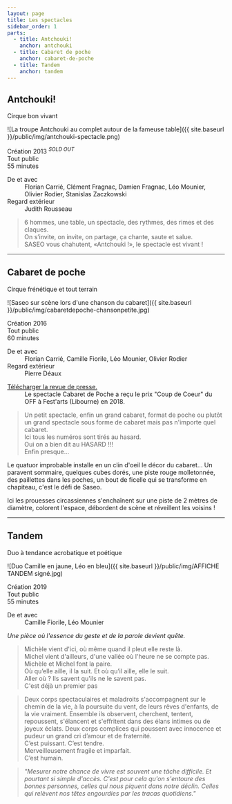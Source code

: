 ```yaml
---
layout: page
title: Les spectacles
sidebar_order: 1
parts:
  - title: Antchouki!
    anchor: antchouki
  - title: Cabaret de poche
    anchor: cabaret-de-poche
  - title: Tandem
    anchor: tandem
---
```


## Antchouki!
<span class="subtitle">Cirque bon vivant</span>

![La troupe Antchouki au complet autour de la fameuse table]({{ site.baseurl }}/public/img/antchouki-spectacle.png)

<div class="message">
  <div class="mb-1">
    <i class="mx-1 fa fa-fw fa-lg fa-calendar-o" aria-hidden="true"></i><span class="ml-1">Création 2013 <sup><em>SOLD OUT</em></sup></span>
  </div>
  <div class="mb-1">
    <i class="mx-1 fa fa-fw fa-lg fa-info-circle" aria-hidden="true"></i><span class="ml-1">Tout public</span>
  </div>
  <div class="mb-1">
    <i class="mx-1 fa fa-fw fa-lg fa-clock-o" aria-hidden="true"></i><span class="ml-1">55 minutes</span>
  </div>
  <dl class="ml-2 mb-0">
    <dt>De et avec</dt>
    <dd>Florian Carrié, Clément Fragnac, Damien Fragnac, Léo Mounier, Olivier Rodier, Stanislas Zaczkowski</dd>
    <dt>Regard extérieur</dt>
    <dd class="mb-0">Judith Rousseau</dd>
  </dl>
</div>

> 6 hommes, une table, un spectacle, des rythmes, des rimes et des claques.  
> On s’invite, on invite, on partage, ça chante, saute et salue.  
> SASEO vous chahutent, «Antchouki !», le spectacle est vivant !

---

## Cabaret de poche
<span class="subtitle">Cirque frénétique et tout terrain</span>

![Saseo sur scène lors d'une chanson du cabaret]({{ site.baseurl }}/public/img/cabaretdepoche-chansonpetite.jpg)

<div class="message">
  <div class="mb-1">
    <i class="mx-1 fa fa-fw fa-lg fa-calendar-o" aria-hidden="true"></i><span class="ml-1">Création 2016</span>
  </div>
  <div class="mb-1">
    <i class="mx-1 fa fa-fw fa-lg fa-info-circle" aria-hidden="true"></i><span class="ml-1">Tout public</span>
  </div>
  <div class="mb-1">
    <i class="mx-1 fa fa-fw fa-lg fa-clock-o" aria-hidden="true"></i><span class="ml-1">60 minutes</span>
  </div>
  <dl class="ml-2 mb-1">
    <dt>De et avec</dt>
    <dd>Florian Carrié, Camille Fiorile, Léo Mounier, Olivier Rodier</dd>
    <dt>Regard extérieur</dt>
    <dd class="mb-0">Pierre Déaux</dd>
  </dl>
  <div class="mt-2 ml-2 mb-0">
    <a title="Revue de presse Saseo pour Cabaret de Poche" href="/public/pdf/revue-presse-saseo-cabaret-de-poche.pdf" target="_blank">Télécharger la revue de presse.</a>
    
   <dd>Le spectacle Cabaret de Poche a reçu le prix "Coup de Coeur" du OFF à Fest'arts (Libourne) en 2018.</dd>
  </div>
    
</div>

> ​Un petit spectacle, enfin un grand cabaret, format de poche ou plutôt un grand spectacle sous forme de cabaret mais pas n'importe quel cabaret.  
> Ici tous les numéros sont tirés au hasard.  
> Oui on a bien dit au HASARD !!!  
> Enfin presque...

Le quatuor improbable installe en un clin d'oeil le décor du cabaret... Un paravent sommaire, quelques cubes dorés, une piste rouge molletonnée, des paillettes dans les poches, un bout de ficelle qui se transforme en chapiteau, c'est le défi de Saseo.

Ici les prouesses circassiennes s'enchaînent sur une piste de 2 mètres de diamètre, colorent l'espace, débordent de scène et réveillent les voisins !

---

## Tandem
<span class="subtitle">Duo à tendance acrobatique et poétique</span>

![Duo Camille en jaune, Léo en bleu]({{ site.baseurl }}/public/img/AFFICHE TANDEM signé.jpg)

<div class="message">
  <div class="mb-1">
    <i class="mx-1 fa fa-fw fa-lg fa-calendar-o" aria-hidden="true"></i><span class="ml-1">Création 2019</span>
  </div>
  <div class="mb-1">
    <i class="mx-1 fa fa-fw fa-lg fa-info-circle" aria-hidden="true"></i><span class="ml-1">Tout public</span>
  </div>
  <div class="mb-1">
    <i class="mx-1 fa fa-fw fa-lg fa-clock-o" aria-hidden="true"></i><span class="ml-1">55 minutes</span>
  </div>
  <dl class="ml-2 mb-1">
    <dt>De et avec</dt>
    <dd class="mb-0">Camille Fiorile, Léo Mounier</dd>
  </dl>
  <div class="mt-2 ml-2 mb-0">
    <em>Une pièce où l'essence du geste et de la parole devient quête.</em>
  </div>
</div>

> Michèle vient d'ici, où même quand il pleut elle reste là.  
> Michel vient d'ailleurs, d'une vallée où l'heure ne se compte pas.  
> Michèle et Michel font la paire.  
> Où qu’elle aille, il la suit. Et où qu’il aille, elle le suit.  
> Aller où ? Ils savent qu'ils ne le savent pas.      
> C'est déjà un premier pas 
  
> Deux corps spectaculaires et maladroits s'accompagnent sur le chemin de la vie, à la poursuite du vent, de leurs rêves d'enfants, de la vie vraiment. Ensemble ils observent, cherchent, tentent, repoussent, s'élancent et s'effritent dans des élans intimes ou de joyeux éclats.
> Deux corps complices qui poussent avec innocence et pudeur un grand cri d’amour et de fraternité.  
> C’est puissant. C’est tendre.  
> Merveilleusement fragile et imparfait.  
> C’est humain.

> <em>"Mesurer notre chance de vivre est souvent une tâche difficile. Et pourtant si simple d'accès. C'est pour cela qu'on s'entoure des bonnes personnes, celles qui nous piquent dans notre déclin.
Celles qui relèvent nos têtes engourdies par les tracas quotidiens."</em>
